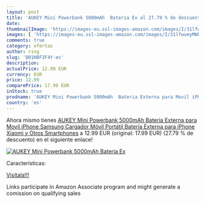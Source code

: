 ```yaml
---
layout: post
title: 'AUKEY Mini Powerbank 5000mAh  Bateria Ex al 27.79 % de descuento'
date: 
thumbnailImage: 'https://images-eu.ssl-images-amazon.com/images/I/31lfwumyMWL._SL200_.jpg'
images: [ 'https://images-eu.ssl-images-amazon.com/images/I/31lfwumyMWL._SL200_.jpg' ]
comments: true
category: ofertas
author: ring
slug: 'B01HBF3F4Y-es'
description:
actualPrice: 12.99 EUR
currency: EUR
price: 12.99
comparePrice: 17.99 EUR
inStock: true
prodname: 'AUKEY Mini Powerbank 5000mAh  Bateria Externa para Movil iPhone  Samsung  Cargador Móvil Portátil  Batería Externa para iPhone  Xiaomi y Otros Smartphones'
country: 'es'
---
```


Ahora mismo tienes [AUKEY Mini Powerbank 5000mAh  Bateria Externa para Movil iPhone  Samsung  Cargador Móvil Portátil  Batería Externa para iPhone  Xiaomi y Otros Smartphones](https://www.amazon.es/dp/B01HBF3F4Y/?tag=tolees-21) a 12.99 EUR (original: 17.99 EUR) (27.79 %  de descuento) en el siguiente enlace!

[![AUKEY Mini Powerbank 5000mAh  Bateria Ex](https://images-eu.ssl-images-amazon.com/images/I/31lfwumyMWL._SL200_.jpg)](https://www.amazon.es/dp/B01HBF3F4Y/?tag=tolees-21)

Características:


[Visítala!!!](https://www.amazon.es/dp/B01HBF3F4Y/?tag=tolees-21)

Links participate in Amazon Associate program and might generate a comission on qualifying sales
